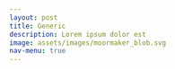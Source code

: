 ```yaml
---
layout: post
title: Generic
description: Lorem ipsum dolor est
image: assets/images/moormaker_blob.svg
nav-menu: true
---
```


